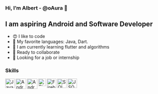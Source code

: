 ### Hi, I’m Albert - @oAura 👋
## I am aspiring Android and Software Developer
- 😍 I like to code
- 🌟 My favorite languages: Java, Dart.
- 🧠 I am currently learning flutter and algorithms
- 🤝 Ready to collaborate 
- 👀 Looking for a job or internship

### Skills

<img align="left" width="30px" alt="Java" src="https://logoeps.com/wp-content/uploads/2011/06/java-logo-vector.png"/>
<img align="left" width="33px" alt="Android SDK" src="https://logodownload.org/wp-content/uploads/2015/05/android-logo-3-2.png"/>
<img align="left" width="33px" alt="Android SDK" src="https://4.bp.blogspot.com/-NnAkV5vpYuw/XNMYF4RtLvI/AAAAAAAAI70/kdgLm3cnTO4FB4rUC0v9smscN3zHJPlLgCLcBGAs/s1600/Jetpack_logo%2B%25282%2529.png"/>
<img align="left" width="24px" alt="Firebase" src="https://brandslogos.com/wp-content/uploads/images/firebase-logo-vector.svg"/>
<img align="left" width="30px" alt="Firebase" src="http://tapfreaks.net/blog/wp-content/uploads/2017/05/Kotlin_logo-300x300.png"/>
<img align="left" width="30px" alt="SQL" src="https://nelson619.files.wordpress.com/2015/09/sql-logo.png"/>
<img align="left" width="30px" alt="JSON" src="https://upload.wikimedia.org/wikipedia/commons/thumb/c/c9/JSON_vector_logo.svg/1200px-JSON_vector_logo.svg.png"/>
